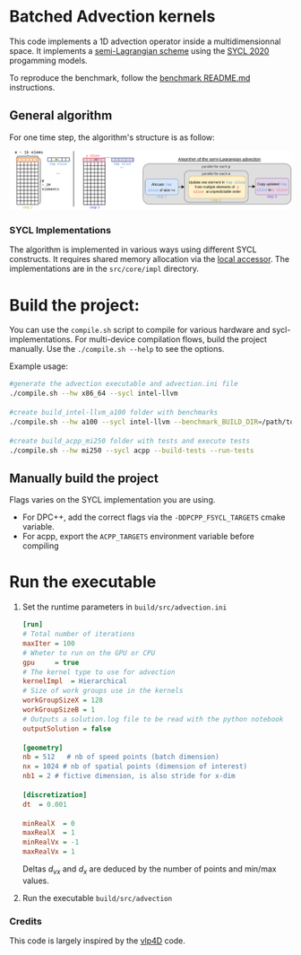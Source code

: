 # Batched Advection kernels

This code implements a 1D advection operator inside a multidimensionnal space. It implements a [semi-Lagrangian scheme](https://en.wikipedia.org/wiki/Semi-Lagrangian_scheme) using the [SYCL 2020](https://registry.khronos.org/SYCL/specs/sycl-2020/html/sycl-2020.html) progamming models.

To reproduce the benchmark, follow the [benchmark README.md](benchmark/README.md) instructions.

## General algorithm
For one time step, the algorithm's structure is as follow:

![Advection process](docs/fig/AdvectionProcess.png)

### SYCL Implementations
The algorithm is implemented in various ways using different SYCL constructs. It requires shared memory allocation via the [local accessor](https://registry.khronos.org/SYCL/specs/sycl-2020/html/sycl-2020.html#sec:accessor.local). The implementations are in the `src/core/impl` directory.

# Build the project:
You can use the `compile.sh` script to compile for various hardware and sycl-implementations. For multi-device compilation flows, build the project manually.
Use the `./compile.sh --help` to see the options.

Example usage:
```sh
#generate the advection executable and advection.ini file
./compile.sh --hw x86_64 --sycl intel-llvm 

#create build_intel-llvm_a100 folder with benchmarks
./compile.sh --hw a100 --sycl intel-llvm --benchmark_BUILD_DIR=/path/to/google/benchmark/build 

#create build_acpp_mi250 folder with tests and execute tests
./compile.sh --hw mi250 --sycl acpp --build-tests --run-tests 
```

## Manually build the project
Flags varies on the SYCL implementation you are using.
- For DPC++, add the correct flags via the `-DDPCPP_FSYCL_TARGETS` cmake variable.
- For acpp, export the `ACPP_TARGETS` environment variable before compiling

# Run the executable
1. Set the runtime parameters in `build/src/advection.ini`

    ```ini
    [run]
    # Total number of iterations
    maxIter = 100
    # Wheter to run on the GPU or CPU
    gpu     = true
    # The kernel type to use for advection
    kernelImpl  = Hierarchical
    # Size of work groups use in the kernels
    workGroupSizeX = 128
    workGroupSizeB = 1
    # Outputs a solution.log file to be read with the python notebook
    outputSolution = false

    [geometry]
    nb = 512   # nb of speed points (batch dimension)
    nx = 1024 # nb of spatial points (dimension of interest)
    nb1 = 2 # fictive dimension, is also stride for x-dim

    [discretization]
    dt  = 0.001

    minRealX  = 0
    maxRealX  = 1
    minRealVx = -1
    maxRealVx = 1
    ```

    Deltas $d_{vx}$ and $d_x$ are deduced by the number of points and min/max values.

2. Run the executable `build/src/advection`


### Credits
This code is largely inspired by the [vlp4D](https://github.com/yasahi-hpc/vlp4d) code.
